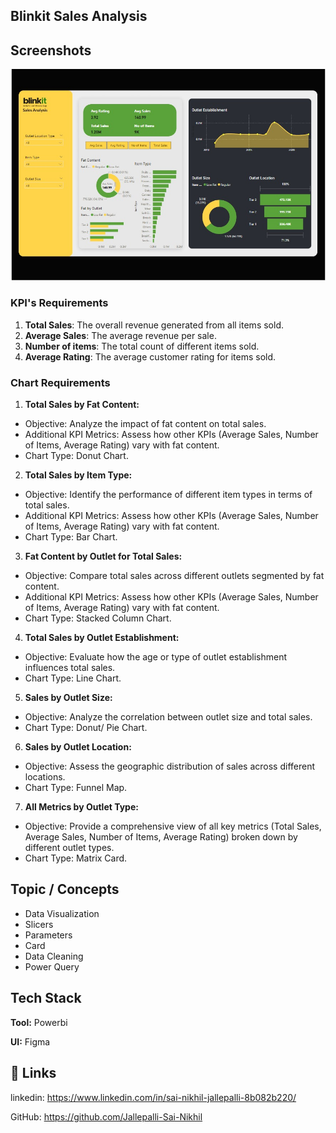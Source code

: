 
## Blinkit Sales Analysis


## Screenshots

![Blinkit picture](project-dashboard.jpg)




### KPI's Requirements

1. **Total Sales**: The overall revenue generated from all items sold.
2. **Average Sales**: The average revenue per sale.
3. **Number of items**: The total count of different items sold.
4. **Average Rating**: The average customer rating for items sold.

### Chart Requirements

1. **Total Sales by Fat Content:**
 - Objective: Analyze the impact of fat content on total sales.
 - Additional KPI Metrics: Assess how other KPIs (Average Sales, Number of Items,  Average Rating) vary with fat content.
 - Chart Type: Donut Chart.


2. **Total Sales by Item Type:** 
 - Objective: Identify the performance of different item types in terms of total sales.
 - Additional KPI Metrics: Assess how other KPIs (Average Sales, Number of Items, Average Rating) vary with fat content.
 - Chart Type: Bar Chart.

3. **Fat Content by Outlet for Total Sales:**
 - Objective: Compare total sales across different outlets segmented by fat content.
 - Additional KPI Metrics: Assess how other KPIs (Average Sales, Number of Items, Average Rating) vary with fat content.
 - Chart Type: Stacked Column Chart.

4. **Total Sales by Outlet Establishment:**
 - Objective: Evaluate how the age or type of outlet establishment influences total sales.
 - Chart Type: Line Chart.


5. **Sales by Outlet Size:**

 - Objective: Analyze the correlation between outlet size and total sales.
 - Chart Type: Donut/ Pie Chart.

6. **Sales by Outlet Location:**

 - Objective: Assess the geographic distribution of sales across different locations.
 - Chart Type: Funnel Map.


7. **All Metrics by Outlet Type:**

 - Objective: Provide a comprehensive view of all key metrics (Total Sales, Average Sales, Number of Items, Average Rating) broken down by different outlet types.
 - Chart Type: Matrix Card. 



## Topic / Concepts

* Data Visualization
* Slicers
* Parameters
* Card
* Data Cleaning
* Power Query


## Tech Stack

**Tool:** Powerbi

**UI:** Figma


## 🔗 Links

linkedin:
https://www.linkedin.com/in/sai-nikhil-jallepalli-8b082b220/


GitHub: https://github.com/Jallepalli-Sai-Nikhil
